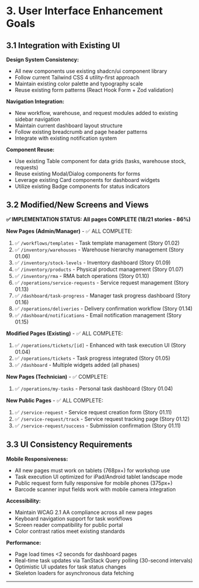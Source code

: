 # 3. User Interface Enhancement Goals

## 3.1 Integration with Existing UI

**Design System Consistency:**
- All new components use existing shadcn/ui component library
- Follow current Tailwind CSS 4 utility-first approach
- Maintain existing color palette and typography scale
- Reuse existing form patterns (React Hook Form + Zod validation)

**Navigation Integration:**
- New workflow, warehouse, and request modules added to existing sidebar navigation
- Maintain current dashboard layout structure
- Follow existing breadcrumb and page header patterns
- Integrate with existing notification system

**Component Reuse:**
- Use existing Table component for data grids (tasks, warehouse stock, requests)
- Reuse existing Modal/Dialog components for forms
- Leverage existing Card components for dashboard widgets
- Utilize existing Badge components for status indicators

## 3.2 Modified/New Screens and Views

**✅ IMPLEMENTATION STATUS: All pages COMPLETE (18/21 stories - 86%)**

**New Pages (Admin/Manager)** - ✅ ALL COMPLETE:
1. ✅ `/workflows/templates` - Task template management (Story 01.02)
2. ✅ `/inventory/warehouses` - Warehouse hierarchy management (Story 01.06)
3. ✅ `/inventory/stock-levels` - Inventory dashboard (Story 01.09)
4. ✅ `/inventory/products` - Physical product management (Story 01.07)
5. ✅ `/inventory/rma` - RMA batch operations (Story 01.10)
6. ✅ `/operations/service-requests` - Service request management (Story 01.13)
7. ✅ `/dashboard/task-progress` - Manager task progress dashboard (Story 01.16)
8. ✅ `/operations/deliveries` - Delivery confirmation workflow (Story 01.14)
9. ✅ `/dashboard/notifications` - Email notification management (Story 01.15)

**Modified Pages (Existing)** - ✅ ALL COMPLETE:
1. ✅ `/operations/tickets/[id]` - Enhanced with task execution UI (Story 01.04)
2. ✅ `/operations/tickets` - Task progress integrated (Story 01.05)
3. ✅ `/dashboard` - Multiple widgets added (all phases)

**New Pages (Technician)** - ✅ COMPLETE:
1. ✅ `/operations/my-tasks` - Personal task dashboard (Story 01.04)

**New Public Pages** - ✅ ALL COMPLETE:
1. ✅ `/service-request` - Service request creation form (Story 01.11)
2. ✅ `/service-request/track` - Service request tracking page (Story 01.12)
3. ✅ `/service-request/success` - Submission confirmation (Story 01.11)

## 3.3 UI Consistency Requirements

**Mobile Responsiveness:**
- All new pages must work on tablets (768px+) for workshop use
- Task execution UI optimized for iPad/Android tablet landscape mode
- Public request form fully responsive for mobile phones (375px+)
- Barcode scanner input fields work with mobile camera integration

**Accessibility:**
- Maintain WCAG 2.1 AA compliance across all new pages
- Keyboard navigation support for task workflows
- Screen reader compatibility for public portal
- Color contrast ratios meet existing standards

**Performance:**
- Page load times <2 seconds for dashboard pages
- Real-time task updates via TanStack Query polling (30-second intervals)
- Optimistic UI updates for task status changes
- Skeleton loaders for asynchronous data fetching

---

